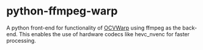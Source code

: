 # python-ffmpeg-warp
A python front-end for functionality of [OCVWarp](https://github.com/hn-88/OCVWarp) using ffmpeg as the back-end. This enables the use of hardware codecs like hevc_nvenc for faster processing.
